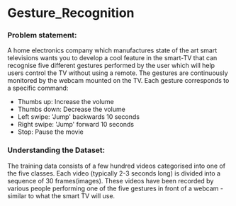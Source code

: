 # Gesture_Recognition
### Problem statement: 
A home electronics company which manufactures state of the art smart televisions wants you to develop a cool feature in the smart-TV that can recognise five different gestures performed by the user which will help users control the TV without using a remote. The gestures are continuously monitored by the webcam mounted on the TV. Each gesture corresponds to a specific command:

* Thumbs up:  Increase the volume
* Thumbs down: Decrease the volume
* Left swipe: 'Jump' backwards 10 seconds
* Right swipe: 'Jump' forward 10 seconds  
* Stop: Pause the movie



### Understanding the Dataset:
The training data consists of a few hundred videos categorised into one of the five classes. Each video (typically 2-3 seconds long) is divided into a sequence of 30 frames(images). These videos have been recorded by various people performing one of the five gestures in front of a webcam - similar to what the smart TV will use.

